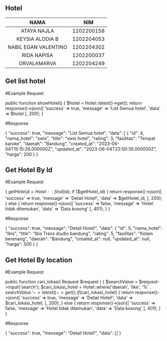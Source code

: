 ## Hotel ##

|NAMA                   | NIM       |
|:---:|:---:|
|ATAYA NAJLA            | 1202200158|
|KEYSIA ALODIA B        | 1202204053|
|NABIL EGAN VALENTINO   | 1202204302|
|RIDA NAPISA            | 1202200037|
|ORVALAMARVA            | 1202204249|

## Get list hotel ##
#Example Request

public function showHotel()
    {
        $hotel = Hotel::latest()->get();
        return response()->json([
            'success' => true,
            'message' => 'List Semua hotel',
            'data' => $hotel
        ], 200);
    }
    
#Response

{
    "success": true,
    "message": "List Semua hotel",
    "data": [
        {
            "id": 4,
            "nama_hotel": "swis",
            "title": "swis hotel",
            "rating": 3,
            "fasilitas": "Tempat karoke",
            "daerah": "Bandung",
            "created_at": "2023-06-04T15:15:26.000000Z",
            "updated_at": "2023-06-04T23:50:35.000000Z",
            "harga": 200
        }
}

## Get Hotel By Id ##
#Example Request

{
        $getHotel_id = Hotel::find($id);
        if ($getHotel_id) {
            return response()->json([
                'success' => true,
                'message' => 'Detail Hotel!',
                'data' => $getHotel_id,
            ], 200);
        } else {
            return response()->json([
                'success' => false,
                'message' => 'Hotel tidak ditemukan',
                'data' => 'Data kosong'
            ], 401);
        }
    }
 
#Response

{
    "success": true,
    "message": "Detail Hotel!",
    "data": {
        "id": 5,
        "nama_hotel": "Ibis",
        "title": "Ibis Trans studio bandung",
        "rating": 5,
        "fasilitas": "Kolam berenang",
        "daerah": "Bandung",
        "created_at": null,
        "updated_at": null,
        "harga": 500
    }
}

## Get Hotel By location ##
#Example Request

public function cari_lokasi( Request $request )
    {
        $searchValue = $request->input('search');
        $cari_lokasi_hotel = Hotel::where('daerah', 'like', '%' . $searchValue . '%')
        ->latest()->get();
        if ($cari_lokasi_hotel) {
            return response()->json([
                'success' => true,
                'message' => 'Detail Hotel!',
                'data' => $cari_lokasi_hotel,
            ], 200);
        } else {
            return response()->json([
                'success' => false,
                'message' => 'Hotel tidak ditemukan',
                'data' => 'Data kosong'
            ], 401);
        }
    }
    
#Response

{
    "success": true,
    "message": "Detail Hotel!",
    "data": []
}
